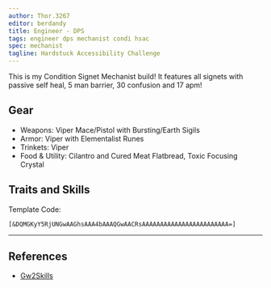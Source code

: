 ```yaml
---
author: Thor.3267
editor: berdandy
title: Engineer - DPS
tags: engineer dps mechanist condi hsac
spec: mechanist
tagline: Hardstuck Accessibility Challenge
---
```


This is my Condition Signet Mechanist build! It features all signets with passive self heal, 5 man barrier, 30 confusion and 17 apm!

## Gear

- Weapons: Viper Mace/Pistol with Bursting/Earth Sigils
- Armor: Viper with Elementalist Runes
- Trinkets: Viper
- Food & Utility: Cilantro and Cured Meat Flatbread, Toxic Focusing Crystal

## Traits and Skills

Template Code:

`[&DQMGKyY5RjUNGwAAGhsAAA4bAAAQGwAACRsAAAAAAAAAAAAAAAAAAAAAAAA=]`

---

<div
  data-armory-embed='skills'
  data-armory-ids='63049,63253,63113,63111,63095'
>
</div>
<div
  data-armory-embed='specializations'
  data-armory-ids='6,38,70'
  data-armory-6-traits='1882,1892,505'
  data-armory-38-traits='1878,2006,433'
  data-armory-70-traits='2282,2270,2298'
>
</div>
<script async src='https://unpkg.com/armory-embeds@^0.x.x/armory-embeds.js'></script>



## References

- [Gw2Skills](http://gw2skills.net/editor/?PegAkqlxyeZwMXWMOWL5xaA-zRJYmRDfZEXC0RBo5BJI2AvmUcWB-e)
